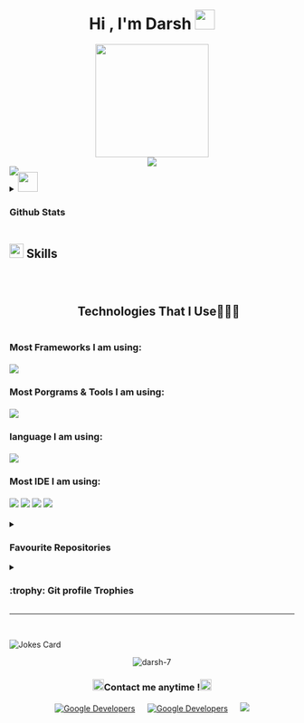  <h1 align="center">Hi , I'm Darsh <img src="https://media.giphy.com/media/hvRJCLFzcasrR4ia7z/giphy.gif" width="35"> </h1>

<div align="center">
   <img src="https://media2.giphy.com/media/v1.Y2lkPTc5MGI3NjExYjh1a25vaGV4bWI1ZjA1ZXA1YnpkZDlxaDc1eWhidHR3eWc5ZmptdyZlcD12MV9pbnRlcm5hbF9naWZfYnlfaWQmY3Q9cw/zhYSVCirREeIZtONCI/giphy.gif" height="200">
</div>


<div align="center">
  <a href="https://github.com/DenverCoder1/readme-typing-svg"><img src="https://readme-typing-svg.herokuapp.com?font=Time+New+Roman&color=cyan&size=20&center=true&vCenter=true&width=900&height=20&lines=HI++👋;I'm+Darsh;📱+Mobile+Software+Engineer;I'd+love+to+program+new+useful+software;Looking+to+make+the+globe+a+better+place+😊"></a>
</div>
<!--
<div align=center>
<img src="https://readme-typing-svg.herokuapp.com?color=%236FDA44&size=32&center=true&vCenter=true&width=600&height=50&lines=Hi+there+I'm+Fathy+%F0%9F%91%8B;HI++👋;I'm+Mostafa+Ahmed;💻+Computer+Science+Student,;Problem+Solver;Open-Source;I'd+love+to+program+new+useful+software+for+users;and+learn+new+skills;🤔+Looking+to+make+the+globe+a+better+place" alt="Headline" />
</div>
> <br>
> - 💻 Student in computer science, I'd love to program new useful software for users and learn new skills.
> - 🤔 Looking to make the globe a better place 
-->
<div style="height:10px;">
<img src="https://user-images.githubusercontent.com/73097560/115834477-dbab4500-a447-11eb-908a-139a6edaec5c.gif"><br><br>
</div>
<details>
<summary>
<img src="https://media.giphy.com/media/iY8CRBdQXODJSCERIr/giphy.gif" width="35"><h3> Github Stats </h3>
</summary>

        
<div align="center">
<table>
  <tr>
      <td>
<a href="https://github.com/darsh-7/"> 
  <img src="https://github-readme-stats.vercel.app/api/top-langs/?username=darsh-7&bg_color=30,e96443,904e95&title_color=fff&text_color=fff&layout=compact&theme=onedark" />
  </a>
                 
  </td>
  
    
  <td>
   
<picture> <img src = "https://github.com/7oSkaaa/7oSkaaa/blob/main/Images/CP_PS.gif?raw=true" width = 80%> 
      
  </td>
 
  </tr>

         

  
  <!--
  <td>
   
<a href="https://github.com/darsh-7/"> 
  <img src="https://github-readme-stats.vercel.app/api?username=darsh-7&hide=contribs,issues&bg_color=30,e96443,904e95&title_color=fff&text_color=fff" />
  </a>
      
  </td>
  -->
  </table>

</div>

<div align=center>
<br>
<a href="https://git.io/streak-stats"><img src="https://github-readme-streak-stats.herokuapp.com?user=darsh-7&theme=github-dark-dimmed" alt="GitHub Streak" /></a>
      <br>
</div>
</details>

## <img src="https://media2.giphy.com/media/QssGEmpkyEOhBCb7e1/giphy.gif?cid=ecf05e47a0n3gi1bfqntqmob8g9aid1oyj2wr3ds3mg700bl&rid=giphy.gif" width ="25"><b> Skills</b>
<br>

  <div id="user-content-toc">
  <ul align="center">
    <summary><h2 style="display: inline-block">Technologies That I Use👨🏻‍💻</h2></summary>
  </ul>
</div>




<div>
  <h3>
    Most Frameworks I am using:<br><br>
  <a>
    <img src="https://skillicons.dev/icons?i=androidstudio,flutter,react,firebase&perline=14" />
  </a>
  </h3>
</div>

<div>
  <h3>
    Most Porgrams & Tools I am using:<br><br>
  <a>
    <img src="https://skillicons.dev/icons?i=docker,figma,npm,github,gradle,stackoverflow,devto,github,postman,discord,linux,ubuntu,windows&perline=14" />
  </a>
  </h3>
</div>

<div>
  <h3>
    language I am using:<br><br>
  <a>
    <img src="https://skillicons.dev/icons?i=kotlin,dart,js,ts,java,go,cs,cpp,sqlite,mysql,html,css&perline=14" />
  </a>
  </h3>
</div>


<div>
  <h3>
    Most IDE I am using:<br><br>
<img src="https://img.shields.io/badge/Android_Studio-3DDC84?style=for-the-badge&logo=android-studio&logoColor=white"/>
<img src="https://img.shields.io/badge/Visual_Studio_Code-0078D4?style=for-the-badge&logo=visual%20studio%20code&logoColor=white"/>
<img src="https://img.shields.io/badge/Visual_Studio-C994EE?style=for-the-badge&logo=visual%20studio%20code&logoColor=white"/>
<img src="https://img.shields.io/badge/PyCharm-000000.svg?&style=for-the-badge&logo=PyCharm&logoColor=white"/>
  </h3>
</div>

</details>
	
<details><summary><img src="https://media0.giphy.com/media/v1.Y2lkPTc5MGI3NjExdjljdXo4M3cwbG1iYmFheXo3anQ3a2FsdHJtMnl0dnNrejlrYXoxaCZlcD12MV9pbnRlcm5hbF9naWZfYnlfaWQmY3Q9cw/Fep0e2JIisOAtnHoik/giphy.gif" width ="15"><h3>Favourite Repositories </h3></summary>

----
	
<div>
  <p align="center">
	<a href="https://github.com/darsh-7/G-akrem">
      		<img src="https://github-readme-stats.vercel.app/api/pin/?username=darsh-7&repo=G-akrem&theme=tokyonight" alt="GitHub Stats" />
    	</a>
	<a href="https://github.com/darsh-7/Asteroid-NASA-API">
      		<img src="https://github-readme-stats.vercel.app/api/pin/?username=darsh-7&repo=Asteroid-NASA-API&theme=tokyonight" alt="GitHub Stats" />
    	</a>
    		<a href="https://github.com/darsh-7/XOGame">
      		<img src="https://github-readme-stats.vercel.app/api/pin/?username=darsh-7&repo=XOGame&theme=tokyonight" alt="GitHub Stats" />
    	</a>
    </a>
    		<a href="https://github.com/darsh-7/Cars-Dealership-system">
      		<img src="https://github-readme-stats.vercel.app/api/pin/?username=darsh-7&repo=Cars-Dealership-system&theme=tokyonight" alt="GitHub Stats" />
    	</a>
  </p>
</div>
</details>


</details>

<details><summary> <h3> :trophy: Git profile Trophies </h3></summary>

----
	
<p align="center"> <a href="https://github.com/ryo-ma/github-profile-trophy"><img src="https://github-profile-trophy.vercel.app/?username=darsh-7&layout=compact&theme=tokyonight&column=4&margin-w=15&margin-h=15" alt="darsh-7" /></a> </p>

</details>




-----

<br>

![Jokes Card](https://readme-jokes.vercel.app/api?theme=tokyonight)


<p align="center">
  
   <p align="center"> <img src="https://komarev.com/ghpvc/?username=darsh-7&label=Profile%20views&color=0e75b6&style=for-the-badge" alt="darsh-7" /> </p>  
  <h3 align="center">
    <img src="https://media3.giphy.com/media/v1.Y2lkPTc5MGI3NjExOTA3ZXZqeWdoeDFjZ3BwY2psdjZjNGk2eTF4M2w1c2I4OHp5Zml3ZCZlcD12MV9pbnRlcm5hbF9naWZfYnlfaWQmY3Q9cw/gwuuaOAadXMp2JdHET/giphy.gif" width ="20">Contact me anytime !<img src="https://media4.giphy.com/media/v1.Y2lkPTc5MGI3NjExbDRjMjAzYmYyOGhxYzJobHNncGFjeHVmc3ZyajI2cGx1ZnhmN3R5aiZlcD12MV9pbnRlcm5hbF9naWZfYnlfaWQmY3Q9cw/m1jI0nobstPFfYFZLA/giphy.gif" width ="20">
  </h3>
</p>

<p align="center">
<a href="https://github.com/darsh-7/"><img alt="Google Developers" src="https://img.shields.io/badge/GitHub-000000?style=for-the-badge&logo=GitHub&logoColor=white"/></a>
&emsp;
<a href="https://www.linkedin.com/in/darsh7"><img alt="Google Developers" src="https://img.shields.io/badge/linkedin-blue?style=for-the-badge&logo=linkedin&logoColor=white"/></a> 
&emsp;
<a target="_blank" href="mailto:mostafa.ahmed.ali.dev@gmail.com"
><img src="https://img.shields.io/badge/-Gmail-D14836?style=for-the-badge&logo=Gmail&logoColor=white"></img></a>
 <!-- <a href="https://leetcode.com/MRDarsh/"><img alt="Google Developers" src="https://img.shields.io/badge/LeetCode-ffa116?style=for-the-badge&logo=leetcode&logoColor=white"/></a>
  
</p>

